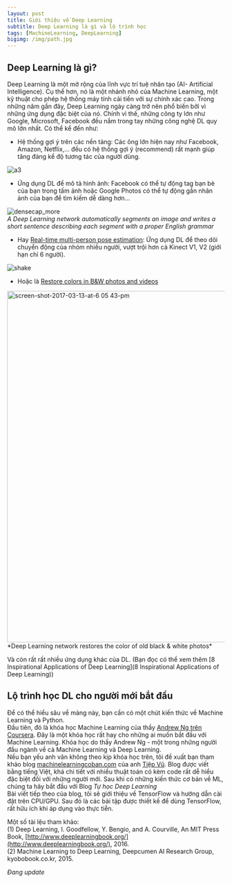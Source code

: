 ```yaml
---
layout: post
title: Giới thiệu về Deep Learning
subtitle: Deep Learning là gì và lộ trình học
tags: [MachineLearning, DeepLearning] 
bigimg: /img/path.jpg
---
```

## Deep Learning là gì?        
Deep Learning là một mở rộng của lĩnh vực trí tuệ nhân tạo (AI- Artificial Intelligence). Cụ thể hơn, nó là một nhánh nhỏ của Machine Learning, một kỹ thuật cho phép hệ thống máy tính cải tiến với sự chính xác cao. Trong những năm gần đây, Deep Learning ngày càng trở nên phổ biến bởi vì những ứng dụng đặc biệt của nó. Chính vì thế, những công ty lớn như Google, Microsoft, Facebook đều nắm trong tay những công nghệ DL quy mô lớn nhất. Có thể kể đến như:   
- Hệ thống gợi ý trên các nền tảng: Các ông lớn hiện nay như Facebook, Amazon, Netflix,... đều có hệ thống gợi ý (recommend) rất mạnh giúp tăng đáng kể độ tương tác của người dùng.   

![a3](https://user-images.githubusercontent.com/30632486/29128937-457c1256-7d60-11e7-913e-c0f6fca767a1.jpg)

- Ứng dụng DL để mô tả hình ảnh: Facebook có thể tự động tag bạn bè của bạn trong tấm ảnh hoặc Google Photos có thể tự động gắn nhãn ảnh của bạn để tìm kiếm dễ dàng hơn...  

![densecap_more](https://user-images.githubusercontent.com/30632486/29109834-786abbcc-7d1f-11e7-9a12-1f58b030e7bf.jpg)       
*A Deep Learning network automatically segments an image and writes a short sentence describing each segment with a proper English grammar* 

- Hay [Real-time multi-person pose estimation](https://www.youtube.com/watch?v=pW6nZXeWlGM): Ứng dụng DL để theo dõi chuyển động của nhóm nhiều người, vượt trội hơn cả Kinect V1, V2 (giới hạn chỉ 6 người).  

![shake](https://user-images.githubusercontent.com/30632486/29120605-fe6c2afa-7d45-11e7-8b44-06f1a013394c.gif)  

- Hoặc là [Restore colors in B&W photos and videos](http://hi.cs.waseda.ac.jp/~iizuka/projects/colorization/extra.html)     

<img width="811" alt="screen-shot-2017-03-13-at-6 05 43-pm" src="https://user-images.githubusercontent.com/30632486/29122283-b7c85590-7d4c-11e7-857a-57338b334f35.png">         
*Deep Learning network restores the color of old black & white photos*  

Và còn rất rất nhiều ứng dụng khác của DL. (Bạn đọc có thể xem thêm [8 Inspirational Applications of Deep Learning](8 Inspirational Applications of Deep Learning))  

## Lộ trình học DL cho người mới bắt đầu                 
Để có thể hiểu sâu về mảng này, bạn cần có một chút kiến thức về Machine Learning và Python.             
Đầu tiên, đó là khóa học Machine Learning của thầy [Andrew Ng trên Coursera](https://www.coursera.org/learn/machine-learning).
Đây là một khóa học rất hay cho những ai muốn bắt đầu với Machine Learning. Khóa học do thầy Andrew Ng - một trong những người đầu ngành về cả Machine Learning và Deep Learning.                                       
Nếu bạn yếu anh văn không theo kịp khóa học trên, tôi đề xuất bạn tham khảo blog [machinelearningcoban.com](machinelearningcoban.com) của anh [Tiệp Vũ](http://www.personal.psu.edu/thv102/). Blog được viết bằng tiếng Việt, khá chi tiết với nhiều thuật toán có kèm code rất dễ hiểu đặc biệt đối với những người mới. 
Sau khi có những kiến thức cơ bản về ML, chúng ta hãy bắt đầu với Blog *Tự học Deep Learning*        
Bài viết tiếp theo của blog, tôi sẽ giới thiệu về TensorFlow và hướng dẫn cài đặt trên CPU/GPU. Sau đó là các bài tập được thiết kế để dùng TensorFlow, rất hữu ích khi áp dụng vào thực tiễn.          
 
Một số tài lệu tham khảo:     
(1) Deep Learning, I. Goodfellow, Y. Bengio, and A. Courville, An MIT Press Book, [http://www.deeplearningbook.org/](http://www.deeplearningbook.org/), 2016.   
(2) Machine Learning to Deep Learning, Deepcumen AI Research Group, kyobobook.co.kr, 2015.  

*Đang update*
